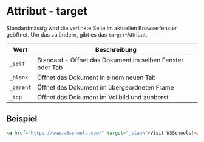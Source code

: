 # Attribut - target

Standardmässig wird die verlinkte Seite im aktuellen Browserfenster geöffnet. Um das zu ändern, gibt es das `target`-Attribut.

| Wert      | Beschreibung                                              |
|-----------|-----------------------------------------------------------|
| `_self`   | Standard - Öffnet das Dokument im selben Fenster oder Tab |
| `_blank`  | Öffnet das Dokument in einem neuen Tab                    |
| `_parent` | Öffnet das Dokument im übergeordneten Frame               |
| `_top`    | Öffnet das Dokument im Vollbild und zuoberst              |

## Beispiel

```HTML
<a href="https://www.w3schools.com/" target="_blank">Visit W3Schools!</a>
```